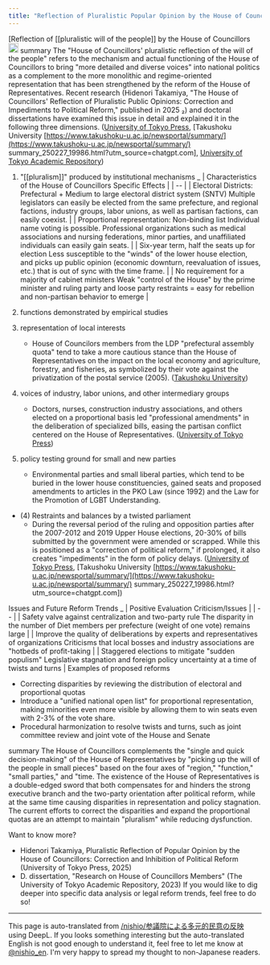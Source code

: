 ```yaml
---
title: "Reflection of Pluralistic Popular Opinion by the House of Councillors"
---
```


[Reflection of [[pluralistic will of the people]] by the House of Councillors
<img src='https://scrapbox.io/api/pages/nishio-en/o3/icon' alt='o3.icon' height="19.5"/>
summary
The "House of Councillors' pluralistic reflection of the will of the people" refers to the mechanism and actual functioning of the House of Councillors to bring "more detailed and diverse voices" into national politics as a complement to the more monolithic and regime-oriented representation that has been strengthened by the reform of the House of Representatives. Recent research (Hidenori Takamiya, "The House of Councillors' Reflection of Pluralistic Public Opinions: Correction and Impediments to Political Reform," published in 2025 ₂) and doctoral dissertations have examined this issue in detail and explained it in the following three dimensions. ([University of Tokyo Press](https://www.utp.or.jp/book/b10107513.html?utm_source=chatgpt.com), [Takushoku University [https://www.takushoku-u.ac.jp/newsportal/summary/](https://www.takushoku-u.ac.jp/newsportal/summary/) summary_250227_19986.html?utm_source=chatgpt.com], [University of Tokyo Academic Repository](https://repository.dl.itc.u-tokyo.ac.jp/records/2012147))

1. "[[pluralism]]" produced by institutional mechanisms
_
| Characteristics of the House of Councillors Specific Effects |
| -- |
| Electoral Districts: Prefectural + Medium to large electoral district system (SNTV) Multiple legislators can easily be elected from the same prefecture, and regional factions, industry groups, labor unions, as well as partisan factions, can easily coexist. |
| Proportional representation: Non-binding list Individual name voting is possible. Professional organizations such as medical associations and nursing federations, minor parties, and unaffiliated individuals can easily gain seats. |
| Six-year term, half the seats up for election Less susceptible to the "winds" of the lower house election, and picks up public opinion (economic downturn, reevaluation of issues, etc.) that is out of sync with the time frame. |
| No requirement for a majority of cabinet ministers Weak "control of the House" by the prime minister and ruling party and loose party restraints = easy for rebellion and non-partisan behavior to emerge |

2. functions demonstrated by empirical studies
1. representation of local interests
    - House of Councilors members from the LDP "prefectural assembly quota" tend to take a more cautious stance than the House of Representatives on the impact on the local economy and agriculture, forestry, and fisheries, as symbolized by their vote against the privatization of the postal service (2005). ([Takushoku University](https://www.takushoku-u.ac.jp/newsportal/summary/summary_250227_19986.html?utm_source=chatgpt.com))
2. voices of industry, labor unions, and other intermediary groups
    - Doctors, nurses, construction industry associations, and others elected on a proportional basis led "professional amendments" in the deliberation of specialized bills, easing the partisan conflict centered on the House of Representatives. ([University of Tokyo Press](https://www.utp.or.jp/book/b10107513.html?utm_source=chatgpt.com))
3. policy testing ground for small and new parties
    - Environmental parties and small liberal parties, which tend to be buried in the lower house constituencies, gained seats and proposed amendments to articles in the PKO Law (since 1992) and the Law for the Promotion of LGBT Understanding.
- (4) Restraints and balances by a twisted parliament
    - During the reversal period of the ruling and opposition parties after the 2007-2012 and 2019 Upper House elections, 20-30% of bills submitted by the government were amended or scrapped. While this is positioned as a "correction of political reform," if prolonged, it also creates "impediments" in the form of policy delays. ([University of Tokyo Press](https://www.utp.or.jp/book/b10107513.html?utm_source=chatgpt.com), [Takushoku University [https://www.takushoku-u.ac.jp/newsportal/summary/](https://www.takushoku-u.ac.jp/newsportal/summary/) summary_250227_19986.html?utm_source=chatgpt.com])

Issues and Future Reform Trends
_
| Positive Evaluation Criticism/Issues |
| -- |
| Safety valve against centralization and two-party rule The disparity in the number of Diet members per prefecture (weight of one vote) remains large |
| Improve the quality of deliberations by experts and representatives of organizations Criticisms that local bosses and industry associations are "hotbeds of profit-taking |
| Staggered elections to mitigate "sudden populism" Legislative stagnation and foreign policy uncertainty at a time of twists and turns |
Examples of proposed reforms
- Correcting disparities by reviewing the distribution of electoral and proportional quotas
- Introduce a "unified national open list" for proportional representation, making minorities even more visible by allowing them to win seats even with 2-3% of the vote share.
- Procedural harmonization to resolve twists and turns, such as joint committee review and joint vote of the House and Senate

summary
The House of Councillors complements the "single and quick decision-making" of the House of Representatives by "picking up the will of the people in small pieces" based on the four axes of "region," "function," "small parties," and "time. The existence of the House of Representatives is a double-edged sword that both compensates for and hinders the strong executive branch and the two-party orientation after political reform, while at the same time causing disparities in representation and policy stagnation. The current efforts to correct the disparities and expand the proportional quotas are an attempt to maintain "pluralism" while reducing dysfunction.

Want to know more?
- Hidenori Takamiya, Pluralistic Reflection of Popular Opinion by the House of Councillors: Correction and Inhibition of Political Reform (University of Tokyo Press, 2025)
- D. dissertation, "Research on House of Councillors Members" (The University of Tokyo Academic Repository, 2023)
If you would like to dig deeper into specific data analysis or legal reform trends, feel free to do so!

---
This page is auto-translated from [/nishio/参議院による多元的民意の反映](https://scrapbox.io/nishio/参議院による多元的民意の反映) using DeepL. If you looks something interesting but the auto-translated English is not good enough to understand it, feel free to let me know at [@nishio_en](https://twitter.com/nishio_en). I'm very happy to spread my thought to non-Japanese readers.